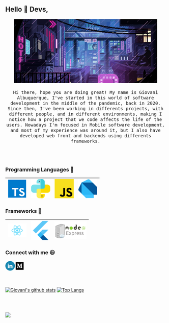 
## Hello :wave: Devs, 

<p align="center">
  <img src="./img/cyberpunk_city.gif" width=450>
  <br><br>
  <samp>
    Hi there, hope you are doing great! My name is Giovani Albuquerque, I've started in this world of
    software development in the middle of the pandemic, back in 2020. Since then, I've been working in differents
    projects, with different people, and in different environments, making I notice how a project that we code
    affects the life of the users. Nowadays I'm focused in Mobile software development, and most of my experience
    was around it, but I also have developed web front and backends using differents frameworks.
  </samp>
</p>

<br></br>

### Programming Languages  :rocket:
|<img src="./img/typescript.png" width=60> | <img src="./img/python.svg" width=60> |<img src="./img/js.png" width=60> |<img src="./img/dart.svg" width=60> |
|:---:|:---:|:---:|:---:|


### Frameworks :wrench:
<img src="./img/react.png" width=60> | <img src="./img/flutter.png" width=60> | <img src="./img/logo-servidor-com-nodejs-e-express.png" width=100> |
|:---:|:---:|:---:|


### Connect with me :smiley:
<a href="https://www.linkedin.com/in/giovani-albuquerque">
  <img align="left" width="30px" src="./img/linkedin.webp" />
</a>
<a href="https://gavs2.medium.com/">
  <img align="left" width="30px" src="./img/medium.webp" />
</a>

<br></br>
<br></br>

[![Giovani's github stats](https://github-readme-stats.vercel.app/api?username=Giovaniavs&show_icons=true&theme=tokyonight&count_private=true&include_all_commits=true)](https://github.com/Giovaniavs/github-readme-stats)
[![Top Langs](https://github-readme-stats.vercel.app/api/top-langs/?username=Giovaniavs&layout=compact&theme=tokyonight)](https://github.com/Giovaniavs/github-readme-stats)

<br></br>

![](https://komarev.com/ghpvc/?username=Giovaniavs)
